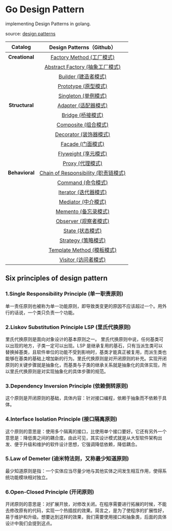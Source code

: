 # Go Design Pattern

implementing Design Patterns in golang.

source: [design patterns](https://refactoring.guru/design-patterns)

|  **Catalog**   |      **Design Patterns（Github）**       |
| :------------: | :--------------------------------------: |
| **Creational** |      [Factory Method (工厂模式)]()       |
|                |   [Abstract Factory (抽象工厂模式)]()    |
|                |         [Builder (建造者模式)]()         |
|                |         [Prototype (原型模式)]()         |
|                |         [Singleton (单例模式)]()         |
| **Structural** |         [Adapter (适配器模式)]()         |
|                |          [Bridge (桥接模式)]()           |
|                |         [Composite (组合模式)]()         |
|                |        [Decorator (装饰器模式)]()        |
|                |          [Facade (门面模式)]()           |
|                |         [Flyweight (享元模式)]()         |
|                |           [Proxy (代理模式)]()           |
| **Behavioral** | [Chain of Responsibility (职责链模式)]() |
|                |          [Command (命令模式)]()          |
|                |        [Iterator (迭代器模式)]()         |
|                |         [Mediator (中介模式)]()          |
|                |         [Memento (备忘录模式)]()         |
|                |        [Observer (观察者模式)]()         |
|                |           [State (状态模式)]()           |
|                |         [Strategy (策略模式)]()          |
|                |      [Template Method (模板模式)]()      |
|                |         [Visitor (访问者模式)]()         |

## Six principles of design pattern

### 1.Single Responsibility Principle (单一职责原则)

单一责任原则也被称为单一功能原则，即导致类变更的原因不应该超过一个。用外行的话说，一个类只负责一个功能。

### 2.Liskov Substitution Principle LSP (里氏代换原则)

里氏代换原则是面向对象设计的基本原则之一。 里氏代换原则中说，任何基类可以出现的地方，子类一定可以出现。LSP 是继承复用的基石，只有当派生类可以替换掉基类，且软件单位的功能不受到影响时，基类才能真正被复用，而派生类也能够在基类的基础上增加新的行为。里氏代换原则是对开闭原则的补充。实现开闭原则的关键步骤就是抽象化，而基类与子类的继承关系就是抽象化的具体实现，所以里氏代换原则是对实现抽象化的具体步骤的规范。

### 3.Dependency Inversion Principle (依赖倒转原则)

这个原则是开闭原则的基础，具体内容：针对接口编程，依赖于抽象而不依赖于具体。

### 4.Interface Isolation Principle (接口隔离原则)

这个原则的意思是：使用多个隔离的接口，比使用单个接口要好。它还有另外一个意思是：降低类之间的耦合度。由此可见，其实设计模式就是从大型软件架构出发、便于升级和维护的软件设计思想，它强调降低依赖，降低耦合。

### 5.Law of Demeter (迪米特法则，又称最少知道原则)

最少知道原则是指：一个实体应当尽量少地与其他实体之间发生相互作用，使得系统功能模块相对独立。

### 6.Open-Closed Principle (开闭原则)

开闭原则的意思是：对扩展开放，对修改关闭。在程序需要进行拓展的时候，不能去修改原有的代码，实现一个热插拔的效果。简言之，是为了使程序的扩展性好，易于维护和升级。想要达到这样的效果，我们需要使用接口和抽象类，后面的具体设计中我们会提到这点。
